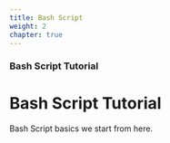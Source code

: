 ```yaml
---
title: Bash Script
weight: 2
chapter: true
---
```


### Bash Script Tutorial

# Bash Script Tutorial

Bash Script basics we start from here.

